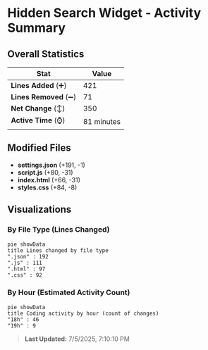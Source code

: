 # Hidden Search Widget - Activity Summary 

## Overall Statistics

| Stat                   | Value                                                             |
| ---------------------- | ----------------------------------------------------------------- |
| **Lines Added** (➕)   | 421                                          |
| **Lines Removed** (➖) | 71                                        |
| **Net Change** (↕)    | 350                |
| **Active Time** (⌚)   | 81 minutes |


## Modified Files
- **settings.json** (+191, -1)
- **script.js** (+80, -31)
- **index.html** (+66, -31)
- **styles.css** (+84, -8)

## Visualizations

### By File Type (Lines Changed)

```mermaid
pie showData
title Lines changed by file type
".json" : 192
".js" : 111
".html" : 97
".css" : 92
```

### By Hour (Estimated Activity Count)

```mermaid
pie showData
title Coding activity by hour (count of changes)
"18h" : 46
"19h" : 9
```


> **Last Updated:** 7/5/2025, 7:10:10 PM